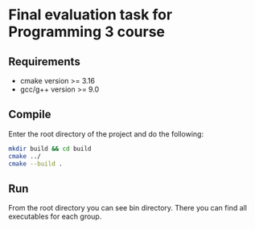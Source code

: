 # Final evaluation task for Programming 3 course

## Requirements
* cmake version >= 3.16
* gcc/g++ version >= 9.0

## Compile
Enter the root directory of the project and do the following:

```sh
mkdir build && cd build
cmake ../
cmake --build .
```

## Run
From the root directory you can see bin directory. There you can find all executables for each group.